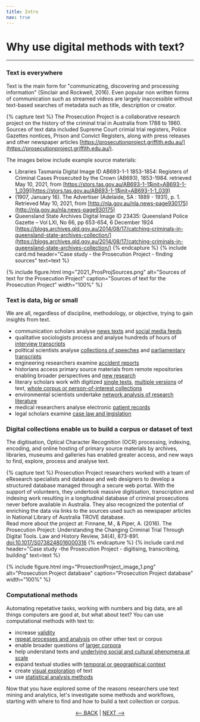 ```yaml
---
title: Intro
nav: true
---
```

# Why use digital methods with text? 

-----

### Text is everywhere

Text is the main form for "communicating, discovering and processing information" (Sinclair and Rockwell, 2016).  Even popular non written forms of communication such as streamed videos are largely inaccessible without text-based searches of metadata such as title, description or creator. 

{% capture text %}
The Prosecution Project is a collaborative research project on the history of the criminal trial in Australia from 1788 to 1960. Sources of text data included Supreme Court crimial trial registers, Police Gazettes nontices, Prison and Convict Registers, along with press releases and other newspaper articles  [https://prosecutionproject.griffith.edu.au/](https://prosecutionproject.griffith.edu.au/).

The images below include example source materials:
- Libraries Tasmania Digital Image ID AB693-1-1 1853-1854: Registers of Criminal Cases Prosecuted by the Crown (AB693), 1853-1984. retrieved May 10, 2021, from [https://stors.tas.gov.au/AB693-1-1$init=AB693-1-1_039](https://stors.tas.gov.au/AB693-1-1$init=AB693-1-1_039) 
- (1907, January 16). The Advertiser (Adelaide, SA : 1889 - 1931), p. 1. Retrieved May 10, 2021, from [http://nla.gov.au/nla.news-page930175](http://nla.gov.au/nla.news-page930175)
- Queensland State Archives Digital Image ID 23435: Queensland Police Gazette – Vol LXI, No 66, pp 653-654, 6 December 1924 
[https://blogs.archives.qld.gov.au/2014/08/17/catching-criminals-in-queensland-state-archives-collection/](https://blogs.archives.qld.gov.au/2014/08/17/catching-criminals-in-queensland-state-archives-collection/)
{% endcapture %} {% include card.md header="Case study - the Prosecution Project - finding sources" text=text %}

{% include figure.html img="2021_ProsProjSources.png" alt="Sources of text for the Prosecution Project" caption="Sources of text for the Prosecution Project" width="100%" %}

### Text is data, big or small

We are all, regardless of discipline, methodology, or objective, trying to gain insights from text.

- communication scholars analyse [news texts](https://doi-org.libraryproxy.griffith.edu.au/10.1080/17524032.2015.1056542) and [social media feeds](https://doi-org.libraryproxy.griffith.edu.au/10.1080/13669877.2019.1673798)
- qualitative sociologists process and analyse hundreds of hours of [interview transcripts](https://research-repository.griffith.edu.au/handle/10072/386927) 
- political scientists analyse [collections of speeches](https://research-repository.griffith.edu.au/handle/10072/401011) and [parliamentary transcripts](https://doi.org/10.1017/S0738248016000304)
- engineering researchers examine [accident reports](https://ieeexplore-ieee-org.libraryproxy.griffith.edu.au/document/7277059)
- historians access primary source materials from remote repositories enabling broader perspectives and [new research](https://research-repository.griffith.edu.au/handle/10072/380293)
- literary scholars work with digitized [single texts](https://academic-oup-com.libraryproxy.griffith.edu.au/dsh/article/32/suppl_1/i17/2755123), [multiple versions](http://librarycatalogue.griffith.edu.au/record=b2773844) of text, [whole corpus or person-of-interest collections](https://publications.hse.ru/en/chapters/158772968)
- environmental scientists undertake [network analysis of research literature](https://research-repository.griffith.edu.au/handle/10072/403109)
- medical researchers analyse electronic [patient records](https://link-springer-com.libraryproxy.griffith.edu.au/book/10.1007/978-3-319-78503-5)
- legal scholars examine [case law and legislation](https://www-annualreviews-org.libraryproxy.griffith.edu.au/doi/10.1146/annurev-lawsocsci-052720-121843#_i9)

### Digital collections enable us to build a corpus or dataset of text

The digitisation, Optical Character Recognition (OCR) processing, indexing, encoding, and online hosting of primary source materials by archives, libraries, museums and galleries has enabled greater access, and new ways to find, explore, process and analyse text. 

{% capture text %}
Prosecution Project researchers worked with a team of eResearch specialists and database and web designers to develop a structured database managed through a secure web portal. With the support of volunteers, they undertook massive digitisation, transcription and indexing work resulting in a longitudinal database of criminal prosecutions never before available in Australia. They also recognized the potential of enriching the data via links to the sources used such as newspaper articles in National Library of Australia TROVE database.  
Read more about the project at: 
Finnane, M., & Piper, A. (2016). The Prosecution Project: Understanding the Changing Criminal Trial Through Digital Tools. Law and History Review, 34(4), 873-891. [doi:10.1017/S0738248016000316](doi:10.1017/S0738248016000316)
{% endcapture %} {% include card.md header="Case study -the Prosecution Project - digitising, transcribing, building" text=text %}

{% include figure.html img="ProsectionProject_image_1.png" alt="Prosecution Project database" caption="Prosecution Project database" width="100%" %}

### Computational methods 

Automating repetative tasks, working with numbers and big data, are all things computers are good at, but what about text?  You can use computational methods with text to:
- increase [validity](https://doi-org.libraryproxy.griffith.edu.au/10.1177%2F1466138117725340)
- [repeat processes and analysis](https://glam-workbench.net/hansard/) on other other text or corpus
- enable broader questions of [larger corpora](https://muso.arts.gla.ac.uk/index.html)
- help understand texts and [underlying social and cultural phenomena at scale](https://ebookcentral-proquest-com.libraryproxy.griffith.edu.au/lib/griffith/detail.action?docID=5772971)
- expand textual studies with [temporal or geographical context](https://glam-workbench.net/web-archives/#exploring-change-over-time)
- create [visual exploration](http://www.sixdegreesoffrancisbacon.com/) of text
- use [statistical analysis methods](https://journals-sagepub-com.libraryproxy.griffith.edu.au/doi/pdf/10.1177/1532673X02030002003)


Now that you have explored some of the reasons researchers use text mining and analytics, let's investigate some methods and workflows, starting with where to find and how to build a text collection or corpus.

<p align="center">
  <a href="https://griffithunilibrary.github.io/intro-text-mining-analysis/"><-- BACK</a> |
  <a href="https://griffithunilibrary.github.io/intro-text-mining-analysis/content/1-build.html">NEXT --></a>
</p> 
